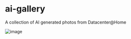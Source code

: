 # ai-gallery
A collection of AI generated photos from Datacenter@Home

![image](https://github.com/DatadudeDev/ai-gallery/assets/132722687/f2a6c356-4595-4076-ab09-e625e31d5d65)
